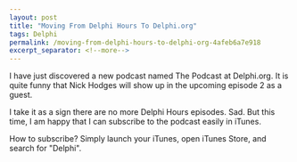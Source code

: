 ```yaml
---
layout: post
title: "Moving From Delphi Hours To Delphi.org"
tags: Delphi
permalink: /moving-from-delphi-hours-to-delphi-org-4afeb6a7e918
excerpt_separator: <!--more-->
---
```

I have just discovered a new podcast named The Podcast at Delphi.org. It is quite funny that Nick Hodges will show up in the upcoming episode 2 as a guest.

I take it as a sign there are no more Delphi Hours episodes. Sad. But this time, I am happy that I can subscribe to the podcast easily in iTunes.

How to subscribe? Simply launch your iTunes, open iTunes Store, and search for "Delphi".
<!--more-->